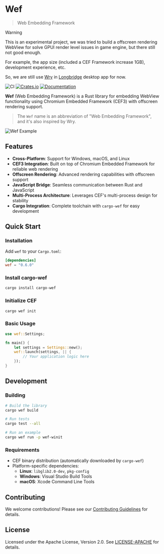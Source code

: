 # Wef

> Web Embedding Framework

> [!WARNING]
> This is an experimental project, we was tried to build a offscreen rendering WebView for solve GPUI render level issues in game engine, but there still not good enough.
>
> For example, the app size (included a CEF Framework increase 1GB), development experience, etc.
>
> So, we are still use [Wry](https://github.com/longbridge/gpui-component/blob/main/crates/ui/src/webview.rs) in [Longbridge](https://longbridge.com/desktop) desktop app for now.

![CI](https://github.com/longbridge/wef/workflows/CI/badge.svg)
[![Crates.io](https://img.shields.io/crates/v/wef.svg)](https://crates.io/crates/wef)
[![Documentation](https://docs.rs/wef/badge.svg)](https://docs.rs/wef)

**Wef** (Web Embedding Framework) is a Rust library for embedding WebView functionality using Chromium Embedded Framework (CEF3) with offscreen rendering support.

> The `Wef` name is an abbreviation of "Web Embedding Framework", and it's also inspired by Wry.

![Wef Example](https://github.com/user-attachments/assets/f677ecb4-dbff-4e0d-86b9-203f6e1004a4)

## Features

- **Cross-Platform**: Support for Windows, macOS, and Linux
- **CEF3 Integration**: Built on top of Chromium Embedded Framework for reliable web rendering
- **Offscreen Rendering**: Advanced rendering capabilities with offscreen support
- **JavaScript Bridge**: Seamless communication between Rust and JavaScript
- **Multi-Process Architecture**: Leverages CEF's multi-process design for stability
- **Cargo Integration**: Complete toolchain with `cargo-wef` for easy development

## Quick Start

### Installation

Add `wef` to your `Cargo.toml`:

```toml
[dependencies]
wef = "0.6.0"
```

### Install cargo-wef

```bash
cargo install cargo-wef
```

### Initialize CEF

```bash
cargo wef init
```

### Basic Usage

```rust
use wef::Settings;

fn main() {
    let settings = Settings::new();
    wef::launch(settings, || {
        // Your application logic here
    });
}
```

## Development

### Building

```bash
# Build the library
cargo wef build

# Run tests
cargo test --all

# Run an example
cargo wef run -p wef-winit
```

### Requirements

- CEF binary distribution (automatically downloaded by `cargo-wef`)
- Platform-specific dependencies:
  - **Linux**: `libglib2.0-dev`, `pkg-config`
  - **Windows**: Visual Studio Build Tools
  - **macOS**: Xcode Command Line Tools

## Contributing

We welcome contributions! Please see our [Contributing Guidelines](CONTRIBUTING.md) for details.

## License

Licensed under the Apache License, Version 2.0. See [LICENSE-APACHE](LICENSE-APACHE) for details.
